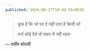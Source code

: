 ```yaml
---
published: 2024-08-27T10:44:55+0545
---
```


> कुछ है कि जो घर दे नहीं पाता है किसी को
> 
> वर्ना कोई ऐसे तो सफ़र में नहीं रहता
> 
— वसीम बरेलवी

